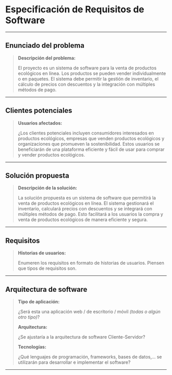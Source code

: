 # Especificación de Requisitos de Software

---

## Enunciado del problema

> **Descripción del problema:**
>
> El proyecto es un sistema de software para la venta de productos ecológicos en línea. Los productos se pueden vender individualmente o en paquetes. El sistema debe permitir la gestión de inventario, el cálculo de precios con descuentos y la integración con múltiples métodos de pago.

---

## Clientes potenciales

> **Usuarios afectados:**
>
> ¿Los clientes potenciales incluyen consumidores interesados en productos ecológicos, empresas que venden productos ecológicos y organizaciones que promueven la sostenibilidad. Estos usuarios se beneficiarán de una plataforma eficiente y fácil de usar para comprar y vender productos ecológicos.

---

## Solución propuesta

> **Descripción de la solución:**
>
> La solución propuesta es un sistema de software que permitirá la venta de productos ecológicos en línea. El sistema gestionará el inventario, calculará precios con descuentos y se integrará con múltiples métodos de pago. Esto facilitará a los usuarios la compra y venta de productos ecológicos de manera eficiente y segura.


---

## Requisitos

> **Historias de usuarios:**
>
> Enumeren los requisitos en formato de historias de usuarios. Piensen que tipos de requisitos son.

---

## Arquitectura de software

> **Tipo de aplicación:**
>
> ¿Será esta una aplicación web / de escritorio / móvil *(todas o algún otro tipo)*?
>
> **Arquitectura:**
>
> ¿Se ajustaría a la arquitectura de software Cliente-Servidor?
>
> **Tecnologías:**
>
> ¿Qué lenguajes de programación, frameworks, bases de datos,... se utilizarán para desarrollar e implementar el software?

---
